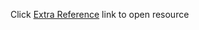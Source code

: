 Click [Extra Reference](https://machinelearningmastery.com/dimensionality-reduction-for-machine-learning) link to open resource
